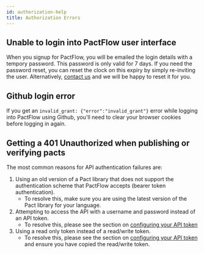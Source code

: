 ```yaml
---
id: authorization-help
title: Authorization Errors
---
```


## Unable to login into PactFlow user interface

When you signup for PactFlow, you will be emailed the login details with a tempory password. This password is only valid for 7 days. If you need the password reset, you can reset the clock on this expiry by simply re-inviting the user. Alternatively, [contact us](https://support.smartbear.com/pactflow/message/) and we will be happy to reset it for you.

## Github login error

If you get an `invalid_grant: {"error":"invalid_grant"}` error while logging into PactFlow using Github, you'll need to clear your browser cookies before logging in again.

## Getting a 401 Unauthorized when publishing or verifying pacts

The most common reasons for API authentication failures are:

  1. Using an old version of a Pact library that does not support the authentication scheme that PactFlow accepts (bearer token authentication).
      * To resolve this, make sure you are using the latest version of the Pact library for your language.
  2. Attempting to access the API with a username and password instead of an API token.
      * To resolve this, please see the section on [configuring your API token](/#configuring-your-api-token)
  3. Using a read only token instead of a read/write token.
      * To resolve this, please see the section on [configuring your API token](/#configuring-your-api-token) and ensure you have copied the read/write token.
